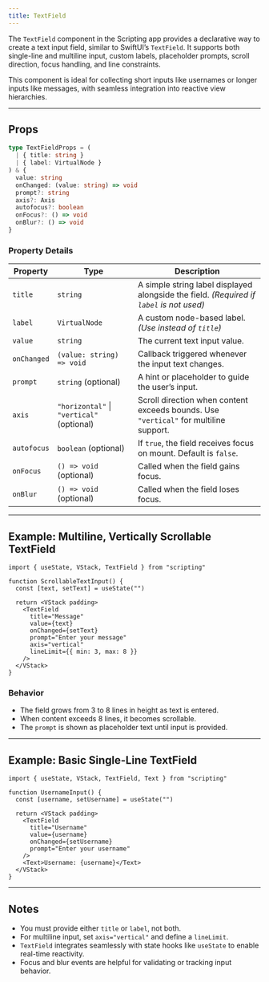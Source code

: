 ```yaml
---
title: TextField
---
```

The `TextField` component in the Scripting app provides a declarative way to create a text input field, similar to SwiftUI’s `TextField`. It supports both single-line and multiline input, custom labels, placeholder prompts, scroll direction, focus handling, and line constraints.

This component is ideal for collecting short inputs like usernames or longer inputs like messages, with seamless integration into reactive view hierarchies.

---

## Props

```ts
type TextFieldProps = (
  | { title: string }
  | { label: VirtualNode }
) & {
  value: string
  onChanged: (value: string) => void
  prompt?: string
  axis?: Axis
  autofocus?: boolean
  onFocus?: () => void
  onBlur?: () => void
}
```

### Property Details

| Property    | Type                                                                            | Description                                                                              |
| ----------- | ------------------------------------------------------------------------------- | ---------------------------------------------------------------------------------------- |
| `title`     | `string`                                                                        | A simple string label displayed alongside the field. *(Required if `label` is not used)* |
| `label`     | `VirtualNode`                                                                   | A custom node-based label. *(Use instead of `title`)*                                    |
| `value`     | `string`                                                                        | The current text input value.                                                            |
| `onChanged` | `(value: string) => void`                                                       | Callback triggered whenever the input text changes.                                      |
| `prompt`    | `string` (optional)                                                             | A hint or placeholder to guide the user’s input.                                         |
| `axis`      | `"horizontal"` \| `"vertical"` (optional)                                       | Scroll direction when content exceeds bounds. Use `"vertical"` for multiline support.    |
| `autofocus` | `boolean` (optional)                                                            | If `true`, the field receives focus on mount. Default is `false`.                        |
| `onFocus`   | `() => void` (optional)                                                         | Called when the field gains focus.                                                       |
| `onBlur`    | `() => void` (optional)                                                         | Called when the field loses focus.                                                       |

---

## Example: Multiline, Vertically Scrollable TextField

```tsx
import { useState, VStack, TextField } from "scripting"

function ScrollableTextInput() {
  const [text, setText] = useState("")

  return <VStack padding>
    <TextField
      title="Message"
      value={text}
      onChanged={setText}
      prompt="Enter your message"
      axis="vertical"
      lineLimit={{ min: 3, max: 8 }}
    />
  </VStack>
}
```

### Behavior

* The field grows from 3 to 8 lines in height as text is entered.
* When content exceeds 8 lines, it becomes scrollable.
* The `prompt` is shown as placeholder text until input is provided.

---

## Example: Basic Single-Line TextField

```tsx
import { useState, VStack, TextField, Text } from "scripting"

function UsernameInput() {
  const [username, setUsername] = useState("")

  return <VStack padding>
    <TextField
      title="Username"
      value={username}
      onChanged={setUsername}
      prompt="Enter your username"
    />
    <Text>Username: {username}</Text>
  </VStack>
}
```

---

## Notes

* You must provide either `title` or `label`, not both.
* For multiline input, set `axis="vertical"` and define a `lineLimit`.
* `TextField` integrates seamlessly with state hooks like `useState` to enable real-time reactivity.
* Focus and blur events are helpful for validating or tracking input behavior.
